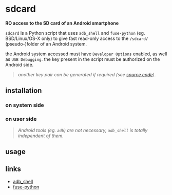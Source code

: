 # sdcard
**RO access to the SD card of an Android smartphone**

`sdcard` is a Python script that uses `adb_shell` and `fuse-python` (eg. BSD/Linux/OS-X only) to give fast read-only access to the `/sdcard/` (pseudo-)folder of an Android system.

the Android system accessed must have `Developer Options` enabled, as
well as `USB Debugging`. the key present in the script must be authorized on the Android side.

> _another key pair can be generated if required (see [source code](https://github.com/patatetom/sdcard/blob/main/sdcard#L12))_.


## installation

### on system side


### on user side


> _Android tools (eg. `adb`) are not necessary, `adb_shell` is totally independent of them._


## usage


## links
- [adb_shell](https://github.com/JeffLIrion/adb_shell)
- [fuse-python](https://github.com/libfuse/python-fuse)

